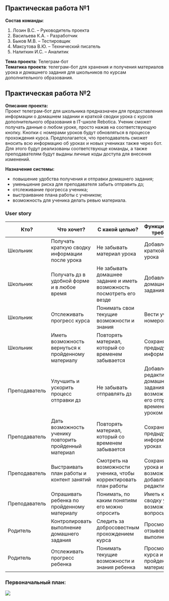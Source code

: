 ## Практическая работа №1  
**Состав команды**: 
1. Лозин В.С. – Руководитель проекта
2. Васильева К.А. - Разработчик 
3. Быков М.В. – Тестировщик
4. Максутова В.Ю. – Технический писатель
5. Налиткин И.С. – Аналитик  

**Тема проекта**: Телеграм-бот    
**Тематика проекта**: телеграм-бот для хранения и получения материалов урока и домашнего задания для школьников по курсам дополнительного образования. 

## Практическая работа №2    

**Описание проекта:**   
Проект телеграм-бот для школьника предназначен для предоставления информации о домашнем задании и краткой сводки урока с курсов дополнительного образования в IT-школе Rebotica. Ученик сможет получать данные о любом уроке, просто нажав на соответствующую кнопку. Кнопки с номерами уроков будут обновляться в процессе прохождения курса. Предполагается, что преподаватель сможет вносить всю информацию об уроках и новых учениках также через бот. Для этого будут реализованы соответствующе команды, а также преподавателям будут выданы личные коды доступа для внесения изменений. 


**Назначение системы:** 
* повышение удобства получения и отправки домашнего задания; 
* уменьшение риска для преподавателя забыть отправить дз; 
* отслеживание прогресса ученика; 
* выстраивание плана работы с учеником; 
* возможность для ученика делать ревью материала.


### User story  
Кто?     |  Что хочет? | С какой целью? | Функциональные требования 
------- | -------- | -------- | --------  
Школьник   |    Получать краткую сводку информации после урока | Не забывать материал урока | Добавление краткой сводки урока
Школьник   |   Получать дз в удобной форме и в любое время | Не забывать домашнее задание и иметь возможность посмотреть его везде | Добавление домашнего задания  
Школьник   |    Отслеживать прогресс курса | Понимать свои текущие возможности и знания | Вести учет номеров занятий 
Школьник   |    Иметь возможность вернуться к пройденному материалу | Повторять материал, который со временем забывается | Сохранять всю предыдущую информацию
Преподаватель   |  Улучшить и ускорить процесс отправки дз | Не забывать отправлять дз | Добавление и редактирование домашнего задания с возможностью его отправки по времени перед уроком 
Преподаватель   |  Дать возможность ученику повторить пройденный материал | Повторять материал, который со временем забывается | Сохранять всю предыдущую информацию об уроках  
Преподаватель   |  Выстраивать план работы и контент занятий | Смотреть на возможности ученика, чтобы корректировать план работы | Сохранять темы урока и иметь возможность добавлять их и редактировать
Преподаватель   |   Опрашивать ребенка по пройденному материалу | Понимать, по каким понятиям его можно опросить | Иметь краткую сводку урока и возможные вопросы 
Родитель   |   Контролировать выполнение домашнего задания  | Следить за добросовестным прохождением курса | Просмотр отзывов о выполнении дз 
Родитель   |  Отслеживать прогресс ребенка | Понимать текущие возможности и знания ребенка | Просмотр тем курса и пройденного материала 

### Первоначальный план:   
![](https://github.com/VasilievaKA/Project/blob/main/photo_2023-02-14_21-08-35.jpg)

